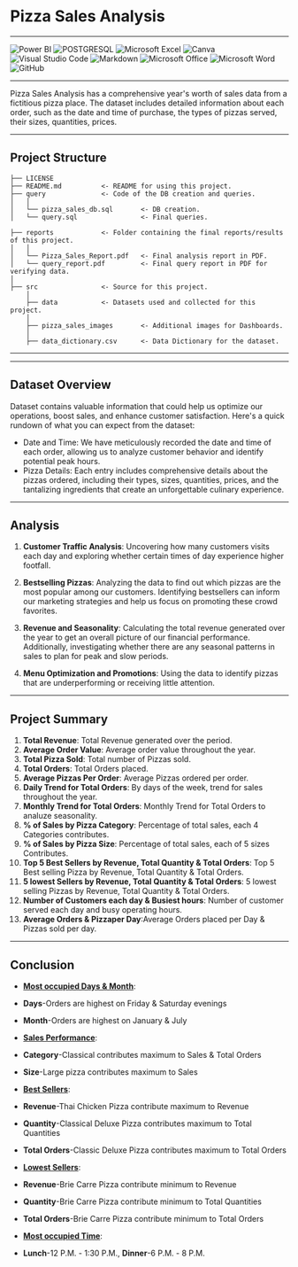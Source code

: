 # Pizza Sales Analysis

---

![Power BI](https://img.shields.io/badge/power_bi-F2C811?style=for-the-badge&logo=powerbi&logoColor=black)
![POSTGRESQL](https://img.shields.io/badge/PostgreSQL-4169E1.svg?style=for-the-badge&logo=PostgreSQL&logoColor=white)
![Microsoft Excel](https://img.shields.io/badge/Microsoft_Excel-217346?style=for-the-badge&logo=microsoft-excel&logoColor=white)
![Canva](https://img.shields.io/badge/Canva-%2300C4CC.svg?style=for-the-badge&logo=Canva&logoColor=white)
![Visual Studio Code](https://img.shields.io/badge/Visual%20Studio%20Code-0078d7.svg?style=for-the-badge&logo=visual-studio-code&logoColor=white)
![Markdown](https://img.shields.io/badge/markdown-%23000000.svg?style=for-the-badge&logo=markdown&logoColor=white)
![Microsoft Office](https://img.shields.io/badge/Microsoft_Office-D83B01?style=for-the-badge&logo=microsoft-office&logoColor=white)
![Microsoft Word](https://img.shields.io/badge/Microsoft_Word-2B579A?style=for-the-badge&logo=microsoft-word&logoColor=white)
![GitHub](https://img.shields.io/badge/github-%23121011.svg?style=for-the-badge&logo=github&logoColor=white)

---

Pizza Sales Analysis has a comprehensive year's worth of sales data from a fictitious pizza place. The dataset includes detailed information about each order, such as the date and time of purchase, the types of pizzas served, their sizes, quantities, prices.

---

## Project Structure

    ├── LICENSE
    ├── README.md          <- README for using this project.
    ├── query              <- Code of the DB creation and queries.
    │   │
    │   └── pizza_sales_db.sql       <- DB creation.
    │   └── query.sql                <- Final queries.

    ├── reports            <- Folder containing the final reports/results of this project.
    │   │
    │   └── Pizza_Sales_Report.pdf   <- Final analysis report in PDF.
    │   └── query_report.pdf         <- Final query report in PDF for verifying data.
    │   
    ├── src                <- Source for this project.
        │
        ├── data           <- Datasets used and collected for this project.
        │   
        ├── pizza_sales_images       <- Additional images for Dashboards.
        │
        ├── data_dictionary.csv      <- Data Dictionary for the dataset.

  
--------

---

## Dataset Overview

Dataset contains valuable information that could help us optimize our operations, boost sales, and enhance customer satisfaction. Here's a quick rundown of what you can expect from the dataset:
- Date and Time: We have meticulously recorded the date and time of each order, allowing us to analyze customer behavior and identify potential peak hours.
- Pizza Details: Each entry includes comprehensive details about the pizzas ordered, including their types, sizes, quantities, prices, and the tantalizing ingredients that create an unforgettable culinary experience.

---

## Analysis

1. **Customer Traffic Analysis**: Uncovering how many customers visits each day and exploring  whether certain times of day experience higher footfall. 

2. **Bestselling Pizzas**: Analyzing the data to find out which pizzas are the most popular among our customers. Identifying bestsellers can inform our marketing strategies and help us focus on promoting these crowd favorites.

3. **Revenue and Seasonality**: Calculating  the total revenue generated over the year to get an overall picture of our financial performance. Additionally, investigating  whether there are any seasonal patterns in sales to plan for peak and slow periods.

4. **Menu Optimization and Promotions**: Using the data to identify pizzas that are underperforming or receiving little attention. 

---

## Project Summary

1. **Total Revenue**: Total Revenue generated over the period.
2. **Average Order Value**: Average order value throughout the year.
3. **Total Pizza Sold**: Total number of Pizzas sold.
4. **Total Orders**: Total Orders placed.
5. **Average Pizzas Per Order**: Average Pizzas ordered per order.
6. **Daily Trend for Total Orders**: By days of the week, trend for sales throughout the year.
7. **Monthly Trend for Total Orders**: Monthly Trend for Total Orders to analuze seasonality.
8. **% of Sales by Pizza Category**: Percentage of total sales, each 4 Categories contributes.
9. **% of Sales by Pizza Size**: Percentage of total sales, each of 5 sizes Contributes.
10. **Top 5 Best Sellers by Revenue, Total Quantity & Total Orders**: Top 5 Best selling Pizza by Revenue, Total Quantity & Total Orders.
11. **5 lowest Sellers by Revenue, Total Quantity & Total Orders**: 5 lowest selling Pizzas by Revenue, Total Quantity & Total Orders.
12. **Number of Customers each day & Busiest hours**: Number of customer served each day and busy operating hours.
13. **Average Orders & Pizzaper Day**:Average Orders placed per Day & Pizzas sold per day.

---

## Conclusion

- <u>**Most occupied Days & Month**</u>: 

- **Days**-Orders are highest on Friday & Saturday evenings 
- **Month**-Orders are highest on January & July

- <u>**Sales Performance**</u>: 

- **Category**-Classical contributes maximum to Sales & Total Orders 
- **Size**-Large pizza contributes maximum to Sales

- <u>**Best Sellers**</u>: 

- **Revenue**-Thai Chicken Pizza contribute maximum to Revenue 
- **Quantity**-Classical Deluxe Pizza contributes maximum to Total Quantities 
- **Total Orders**-Classic Deluxe Pizza contributes maximum to Total Orders

- <u>**Lowest Sellers**</u>:

- **Revenue**-Brie Carre Pizza contribute minimum to Revenue 
- **Quantity**-Brie Carre Pizza contribute minimum to Total Quantities 
- **Total Orders**-Brie Carre Pizza contribute minimum to Total Orders

- <u>**Most occupied Time**</u>:
- **Lunch**-12 P.M. - 1:30 P.M., **Dinner**-6 P.M. - 8 P.M.

